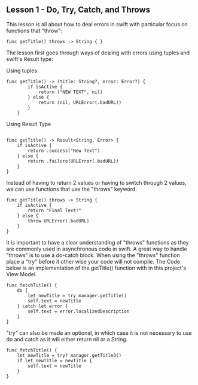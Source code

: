 ## Lesson 1 - Do, Try, Catch, and Throws

This lesson is all about how to deal errors in swift with particular focus on functions that "throw":

```
func getTitle() throws -> String { }
```

The lesson first goes through ways of dealing with errors using tuples and swift's Result type:

Using tuples

```
func getTitle() -> (title: String?, error: Error?) {
        if isActive {
            return ("NEW TEXT", nil)
        } else {
            return (nil, URLError(.badURL))
        }
    }
```

Using Result Type

```

func getTitle() -> Result<String, Error> {
    if isActive {
        return .success("New Text")
    } else {
        return .failure(URLError(.badURL))
    }
}
```

Instead of having to return 2 values or having to switch through 2 values, we can use functions that use the "throws" keyword.

```
func getTitle() throws -> String {
    if isActive {
        return "Final Text!"
    } else {
        throw URLError(.badURL)
    }
}
```

It is important to have a clear understanding of "throws" functions as they are commonly used in asynchronous code in swift. A great way to handle "throws" is to use a do-catch block. When using the "throws" function place a "try" before it other wise your code will not compile.
The Code below is an implementation of the getTitle() function with in this project's View Model.

```
func fetchTitle() {
    do {
        let newTitle = try manager.getTitle()
        self.text = newTitle
    } catch let error {
        self.text = error.localizedDescription
    }
}

```

"try" can also be made an optional, in which case it is not necessary to use do and catch as it will either return nil or a String.

```
func fetchTitle() {
    let newTitle = try? manager.getTitle3()
    if let newTitle = newTitle {
        self.text = newTitle
    }
}
```
